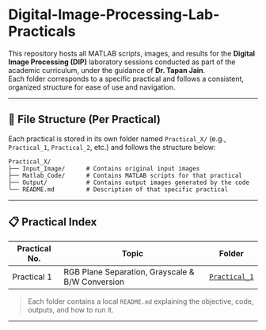 # Digital-Image-Processing-Lab-Practicals




This repository hosts all MATLAB scripts, images, and results for the **Digital Image Processing (DIP)** laboratory sessions conducted as part of the academic curriculum, under the guidance of **Dr. Tapan Jain**.  
Each folder corresponds to a specific practical and follows a consistent, organized structure for ease of use and navigation.

---

## 📂 File Structure (Per Practical)

Each practical is stored in its own folder named `Practical_X/` (e.g., `Practical_1`, `Practical_2`, etc.) and follows the structure below:

```text
Practical_X/
├── Input_Image/      # Contains original input images
├── Matlab_Code/      # Contains MATLAB scripts for that practical
├── Output/           # Contains output images generated by the code
└── README.md         # Description of that specific practical

```
---

## 📋 Practical Index

| Practical No. | Topic                                             | Folder                         |
|---------------|---------------------------------------------------|--------------------------------|
| Practical 1   | RGB Plane Separation, Grayscale & B/W Conversion  | [`Practical_1`](./Practical_1) |


> Each folder contains a local `README.md` explaining the objective, code, outputs, and how to run it.

---


